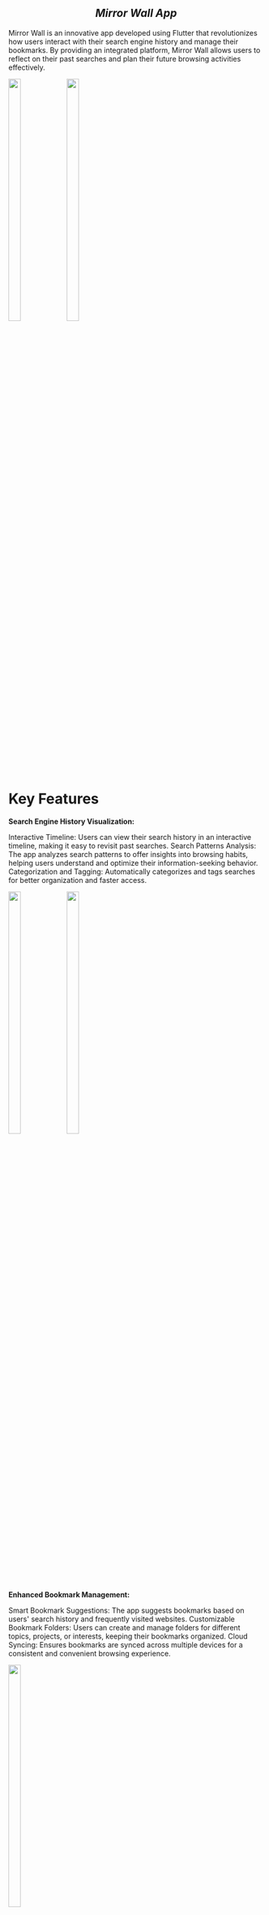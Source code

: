 <h2 align = "center"> <i> Mirror Wall App </i> </h2>


Mirror Wall is an innovative app developed using Flutter that revolutionizes how users interact with their search engine history and manage their bookmarks. By providing an integrated platform, Mirror Wall allows users to reflect on their past searches and plan their future browsing activities effectively.


<img src = "https://github.com/fenishpatel3150/mirror_wall/assets/143187609/f461c797-2219-4d11-bb3c-e16e795f7e3a" width=22% height=35%>
<img src = "https://github.com/fenishpatel3150/mirror_wall/assets/143187609/ae71553c-917b-4172-8a02-ac56bd93047c" width=22% height=35%>

<h1><b>Key Features</b></h1>

<b>Search Engine History Visualization:</b>

Interactive Timeline: Users can view their search history in an interactive timeline, making it easy to revisit past searches.
Search Patterns Analysis: The app analyzes search patterns to offer insights into browsing habits, helping users understand and optimize their information-seeking behavior.
Categorization and Tagging: Automatically categorizes and tags searches for better organization and faster access.

<img src = "https://github.com/fenishpatel3150/mirror_wall/assets/143187609/e66f3dcd-eb3e-453d-b9a8-38724dd5200c" width=22% height=35%>
<img src = "https://github.com/fenishpatel3150/mirror_wall/assets/143187609/5895ef3a-6b7a-4aa0-aa7d-e07f456e344a" width=22% height=35%>

<b>Enhanced Bookmark Management:</b>

Smart Bookmark Suggestions: The app suggests bookmarks based on users' search history and frequently visited websites.
Customizable Bookmark Folders: Users can create and manage folders for different topics, projects, or interests, keeping their bookmarks organized.
Cloud Syncing: Ensures bookmarks are synced across multiple devices for a consistent and convenient browsing experience.

<img src = "https://github.com/fenishpatel3150/mirror_wall/assets/143187609/e59ed821-9895-4018-9159-54bd1945e232" width=22% height=35%>

<b>History:</b>

Edit and Delete History: Easily edit entries to add notes or delete specific searches to maintain your desired level of privacy.
Privacy Settings: Customize privacy settings to control how much history is saved and for how long, ensuring your data is managed according to your preferences.

<img src = "https://github.com/fenishpatel3150/mirror_wall/assets/143187609/8dacc6d4-fc67-4a17-bd7c-962acf888917" width=22% height=35%>


https://github.com/fenishpatel3150/mirror_wall/assets/143187609/3a6d4018-485f-4076-9320-d99a12ec8a9e


